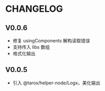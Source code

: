 # CHANGELOG

## V0.0.6

- 修复 usingComponents 解构读取错误
- 支持传入 libs 数组
- 格式化输出

## V0.0.5

- 引入 @tarox/helper-node/Logx，美化输出
